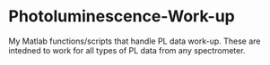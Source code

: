 # Photoluminescence-Work-up
My Matlab functions/scripts that handle PL data work-up. These are intedned to work for all types of PL data from any spectrometer. 
